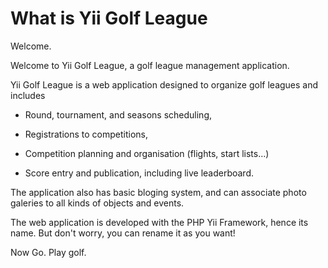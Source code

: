 What is Yii Golf League
=======================

Welcome.

Welcome to Yii Golf League, a golf league management application.
 

Yii Golf League is a web application designed to organize golf leagues and
includes

-   Round, tournament, and seasons scheduling,

-   Registrations to competitions,

-   Competition planning and organisation (flights, start lists…)

-   Score entry and publication, including live leaderboard.

The application also has basic bloging system, and can associate photo galeries
to all kinds of objects and events.


The web application is developed with the PHP Yii Framework, hence its name.
But don't worry, you can rename it as you want!

Now Go. Play golf.

